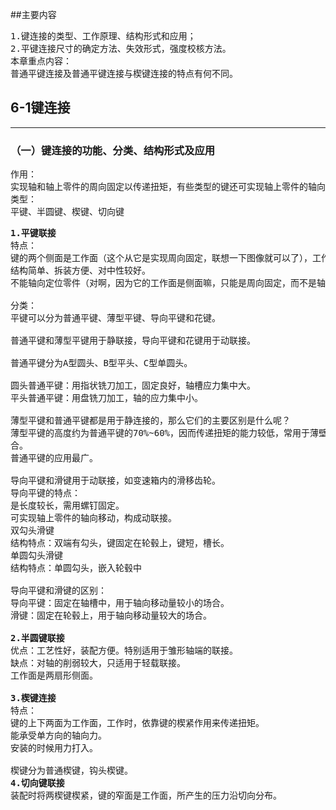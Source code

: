 ##主要内容
<pre>
1.键连接的类型、工作原理、结构形式和应用；
2.平键连接尺寸的确定方法、失效形式，强度校核方法。
本章重点内容：
普通平键连接及普通平键连接与楔键连接的特点有何不同。
</pre>
## 6-1键连接
***
### （一）键连接的功能、分类、结构形式及应用
<pre>
作用：
实现轴和轴上零件的周向固定以传递扭矩，有些类型的键还可实现轴上零件的轴向固定或轴向移动。
类型：
平键、半圆键、楔键、切向键
</pre>
<pre>
<b>1.平键联接</b>
特点：
键的两个侧面是工作面（这个从它是实现周向固定，联想一下图像就可以了），工作时依靠键与键槽侧壁的挤压传递扭矩。
结构简单、拆装方便、对中性较好。
不能轴向定位零件（对啊，因为它的工作面是侧面嘛，只能是周向固定，而不是轴向固定）

分类：
平键可以分为普通平键、薄型平键、导向平键和花键。

普通平键和薄型平键用于静联接，导向平键和花键用于动联接。

普通平键分为A型圆头、B型平头、C型单圆头。

圆头普通平键：用指状铣刀加工，固定良好，轴槽应力集中大。
平头普通平键：用盘铣刀加工，轴的应力集中小。

薄型平键和普通平键都是用于静连接的，那么它们的主要区别是什么呢？
薄型平键的高度约为普通平键的70%~60%，因而传递扭矩的能力较低，常用于薄壁结构、空心轴及一些径向尺寸受限制的场
合。
普通平键的应用最广。

导向平键和滑键用于动联接，如变速箱内的滑移齿轮。
导向平键的特点：
是长度较长，需用螺钉固定。
可实现轴上零件的轴向移动，构成动联接。
双勾头滑键
结构特点：双端有勾头，键固定在轮毂上，键短，槽长。
单圆勾头滑键
结构特点：单圆勾头，嵌入轮毂中

导向平键和滑键的区别：
导向平键：固定在轴槽中，用于轴向移动量较小的场合。
滑键：固定在轮毂上，用于轴向移动量较大的场合。

<b>2.半圆键联接</b>
优点：工艺性好，装配方便。特别适用于雏形轴端的联接。
缺点：对轴的削弱较大，只适用于轻载联接。
工作面是两扇形侧面。

<b>3.楔键连接</b>
特点：
键的上下两面为工作面，工作时，依靠键的楔紧作用来传递扭矩。
能承受单方向的轴向力。
安装的时候用力打入。

楔键分为普通楔键，钩头楔键。
<b>4.切向键联接</b>
装配时将两楔键楔紧，键的窄面是工作面，所产生的压力沿切向分布。



</pre>
